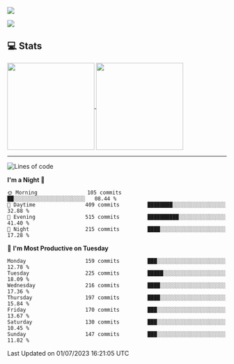 [![](https://readme-typing-svg.demolab.com?font=Fira+Code&size=30&lines=你好,+欢迎光临;Hello,+welcome)](https://git.io/typing-svg)

![](https://count.getloli.com/get/@:wu-clan?theme=asoul)

## 💻 Stats

<a href="https://github.com/anuraghazra/github-readme-stats">
  <img height=200 align="center" src="https://github-readme-stats.vercel.app/api?username=wu-clan&count_private=true&show_icons=true&rank_icon=percentile&card_width=300"  alt=""/>
</a>
<a href="https://github.com/anuraghazra/convoychat">
  <img height=200 align="center" src="https://github-readme-stats.vercel.app/api/top-langs/?username=wu-clan&layout=compact&langs_count=8&card_width=300"  alt=""/>
</a>

---

<!--START_SECTION:waka-->
![Lines of code](https://img.shields.io/badge/From%20Hello%20World%20I%27ve%20Written-501.1%20thousand%20lines%20of%20code-blue)

**I'm a Night 🦉** 

```text
🌞 Morning                105 commits         ██░░░░░░░░░░░░░░░░░░░░░░░   08.44 % 
🌆 Daytime                409 commits         ████████░░░░░░░░░░░░░░░░░   32.88 % 
🌃 Evening                515 commits         ██████████░░░░░░░░░░░░░░░   41.40 % 
🌙 Night                  215 commits         ████░░░░░░░░░░░░░░░░░░░░░   17.28 % 
```
📅 **I'm Most Productive on Tuesday** 

```text
Monday                   159 commits         ███░░░░░░░░░░░░░░░░░░░░░░   12.78 % 
Tuesday                  225 commits         █████░░░░░░░░░░░░░░░░░░░░   18.09 % 
Wednesday                216 commits         ████░░░░░░░░░░░░░░░░░░░░░   17.36 % 
Thursday                 197 commits         ████░░░░░░░░░░░░░░░░░░░░░   15.84 % 
Friday                   170 commits         ███░░░░░░░░░░░░░░░░░░░░░░   13.67 % 
Saturday                 130 commits         ███░░░░░░░░░░░░░░░░░░░░░░   10.45 % 
Sunday                   147 commits         ███░░░░░░░░░░░░░░░░░░░░░░   11.82 % 
```



 Last Updated on 01/07/2023 16:21:05 UTC
<!--END_SECTION:waka-->
